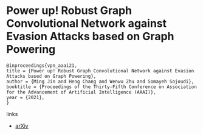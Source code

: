 # Power up! Robust Graph Convolutional Network against Evasion Attacks based on Graph Powering

```
@inproceedings{vpn_aaai21,
title = {Power up! Robust Graph Convolutional Network against Evasion Attacks based on Graph Powering},
author = {Ming Jin and Heng Chang and Wenwu Zhu and Somayeh Sojoudi},
booktitle = {Proceedings of the Thirty-Fifth Conference on Association for the Advancement of Artificial Intelligence (AAAI)},
year = {2021},
}
```

links
- [arXiv](https://arxiv.org/abs/1905.10029)
